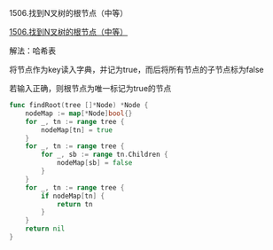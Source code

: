 1506.找到N叉树的根节点（中等）

[1506.找到N叉树的根节点（中等）](https://leetcode.cn/problems/find-root-of-n-ary-tree/)



解法：哈希表



将节点作为key读入字典，并记为true，而后将所有节点的子节点标为false

若输入正确，则根节点为唯一标记为true的节点



```go
func findRoot(tree []*Node) *Node {
	nodeMap := map[*Node]bool{}
	for _, tn := range tree {
		nodeMap[tn] = true
	}
	for _, tn := range tree {
		for _, sb := range tn.Children {
			nodeMap[sb] = false
		}
	}
	for _, tn := range tree {
		if nodeMap[tn] {
			return tn
		}
	}
	return nil
}

```
